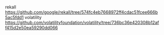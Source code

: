 rekall https://github.com/google/rekall/tree/574fc4eb7668972ff4cdac51fcee666b5ac5fdd1
volatility https://github.com/volatilityfoundation/volatility/tree/736bc36e420308b12aff415d2e50ea59290dd066


